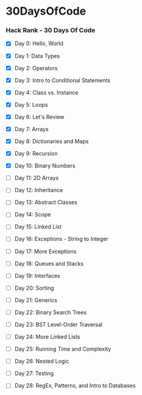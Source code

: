 # 30DaysOfCode
### Hack Rank - 30 Days Of Code

- [x] Day 0: Hello, World
- [x] Day 1: Data Types
- [x] Day 2: Operators
- [x] Day 3: Intro to Conditional Statements
- [x] Day 4: Class vs. Instance
- [x] Day 5: Loops
- [x] Day 6: Let's Review
- [x] Day 7: Arrays
- [x] Day 8: Dictionaries and Maps
- [x] Day 9: Recursion
- [x] Day 10: Binary Numbers
- [ ] Day 11: 2D Arrays
- [ ] Day 12: Inheritance
- [ ] Day 13: Abstract Classes
- [ ] Day 14: Scope
- [ ] Day 15: Linked List
- [ ] Day 16: Exceptions - String to Integer
- [ ] Day 17: More Exceptions
- [ ] Day 18: Queues and Stacks
- [ ] Day 19: Interfaces
- [ ] Day 20: Sorting
- [ ] Day 21: Generics
- [ ] Day 22: Binary Search Trees
- [ ] Day 23: BST Level-Order Traversal
- [ ] Day 24: More Linked Lists
- [ ] Day 25: Running Time and Complexity 
- [ ] Day 26: Nested Logic
- [ ] Day 27: Testing 
- [ ] Day 28: RegEx, Patterns, and Intro to Databases

